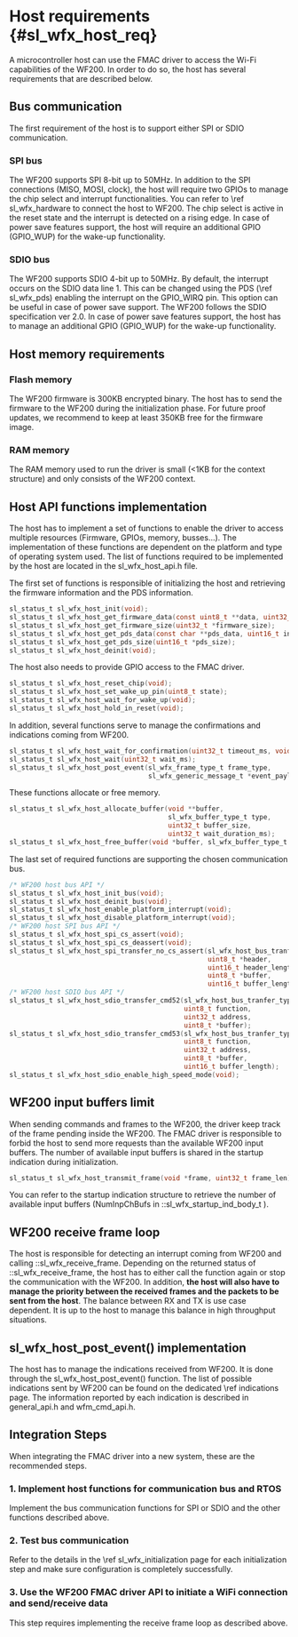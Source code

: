 Host requirements	{#sl_wfx_host_req}  
============

A microcontroller host can use the FMAC driver to access the Wi-Fi capabilities of the WF200. In order to do so, the host has several requirements that are described below.

## Bus communication
The first requirement of the host is to support either SPI or SDIO communication.

### SPI bus
The WF200 supports SPI 8-bit up to 50MHz. In addition to the SPI connections (MISO, MOSI, clock), the host will require two GPIOs to manage the chip select and interrupt functionalities. You can refer to \ref sl_wfx_hardware to connect the host to WF200. 
The chip select is active in the reset state and the interrupt is detected on a rising edge. In case of power save features support, the host will require an additional GPIO (GPIO_WUP) for the wake-up functionality.

### SDIO bus
The WF200 supports SDIO 4-bit up to 50MHz. By default, the interrupt occurs on the SDIO data line 1. This can be changed using the PDS (\ref sl_wfx_pds) enabling the interrupt on the GPIO_WIRQ pin. This option can be useful in case of power save support. 
The WF200 follows the SDIO specification ver 2.0. In case of power save features support, the host has to manage an additional GPIO (GPIO_WUP) for the wake-up functionality.

## Host memory requirements

### Flash memory
The WF200 firmware is 300KB encrypted binary. The host has to send the firmware to the WF200 during the initialization phase. For future proof updates, we recommend to keep at least 350KB free for the firmware image.

### RAM memory
The RAM memory used to run the driver is small (<1KB for the context structure) and only consists of the WF200 context.

## Host API functions implementation
The host has to implement a set of functions to enable the driver to access multiple resources (Firmware, GPIOs, memory, busses...). The implementation of these functions are dependent on the platform and type of operating system used.
The list of functions required to be implemented by the host are located in the sl_wfx_host_api.h file.

The first set of functions is responsible of initializing the host and retrieving the firmware information and the PDS information.
```c
sl_status_t sl_wfx_host_init(void);
sl_status_t sl_wfx_host_get_firmware_data(const uint8_t **data, uint32_t data_size);
sl_status_t sl_wfx_host_get_firmware_size(uint32_t *firmware_size);
sl_status_t sl_wfx_host_get_pds_data(const char **pds_data, uint16_t index);
sl_status_t sl_wfx_host_get_pds_size(uint16_t *pds_size);
sl_status_t sl_wfx_host_deinit(void);
```
The host also needs to provide GPIO access to the FMAC driver.
```c
sl_status_t sl_wfx_host_reset_chip(void);
sl_status_t sl_wfx_host_set_wake_up_pin(uint8_t state);
sl_status_t sl_wfx_host_wait_for_wake_up(void);
sl_status_t sl_wfx_host_hold_in_reset(void);
```
In addition, several functions serve to manage the confirmations and indications coming from WF200.
```c
sl_status_t sl_wfx_host_wait_for_confirmation(uint32_t timeout_ms, void **event_payload_out);
sl_status_t sl_wfx_host_wait(uint32_t wait_ms);
sl_status_t sl_wfx_host_post_event(sl_wfx_frame_type_t frame_type,
                                   sl_wfx_generic_message_t *event_payload);
```
These functions allocate or free memory.
```c
sl_status_t sl_wfx_host_allocate_buffer(void **buffer,
                                        sl_wfx_buffer_type_t type,
                                        uint32_t buffer_size,
                                        uint32_t wait_duration_ms);
sl_status_t sl_wfx_host_free_buffer(void *buffer, sl_wfx_buffer_type_t type);
```
The last set of required functions are supporting the chosen communication bus. 
```c
/* WF200 host bus API */
sl_status_t sl_wfx_host_init_bus(void);
sl_status_t sl_wfx_host_deinit_bus(void);
sl_status_t sl_wfx_host_enable_platform_interrupt(void);
sl_status_t sl_wfx_host_disable_platform_interrupt(void);
/* WF200 host SPI bus API */
sl_status_t sl_wfx_host_spi_cs_assert(void);
sl_status_t sl_wfx_host_spi_cs_deassert(void);
sl_status_t sl_wfx_host_spi_transfer_no_cs_assert(sl_wfx_host_bus_tranfer_type_t type,
                                                  uint8_t *header,
                                                  uint16_t header_length,
                                                  uint8_t *buffer,
                                                  uint16_t buffer_length);
/* WF200 host SDIO bus API */
sl_status_t sl_wfx_host_sdio_transfer_cmd52(sl_wfx_host_bus_tranfer_type_t type,
                                            uint8_t function,
                                            uint32_t address,
                                            uint8_t *buffer);
sl_status_t sl_wfx_host_sdio_transfer_cmd53(sl_wfx_host_bus_tranfer_type_t type,
                                            uint8_t function,
                                            uint32_t address,
                                            uint8_t *buffer,
                                            uint16_t buffer_length);
sl_status_t sl_wfx_host_sdio_enable_high_speed_mode(void);
```

## WF200 input buffers limit
When sending commands and frames to the WF200, the driver keep track of the frame pending inside the WF200. The FMAC driver is responsible to forbid the host to send more requests than the available WF200 input buffers. 
The number of available input buffers is shared in the startup indication during initialization.
```c
sl_status_t sl_wfx_host_transmit_frame(void *frame, uint32_t frame_len);
```
You can refer to the startup indication structure to retrieve the number of available input buffers (NumInpChBufs in ::sl_wfx_startup_ind_body_t ).

## WF200 receive frame loop

The host is responsible for detecting an interrupt coming from WF200 and calling ::sl_wfx_receive_frame. Depending on the returned status of ::sl_wfx_receive_frame, the host has to either call the function again or stop the communication with the WF200. In addition, **the host will also have to manage the priority between the received frames and the packets to be sent from the host**.
The balance between RX and TX is use case dependent. It is up to the host to manage this balance in high throughput situations.

## sl_wfx_host_post_event() implementation
The host has to manage the indications received from WF200. It is done through the sl_wfx_host_post_event() function. The list of possible indications sent by WF200 can be found on the dedicated \ref indications page.
The information reported by each indication is described in general_api.h and wfm_cmd_api.h.

## Integration Steps

When integrating the FMAC driver into a new system, these are the recommended steps.

### 1. Implement host functions for communication bus and RTOS
Implement the bus communication functions for SPI or SDIO and the other functions described above.

### 2. Test bus communication
Refer to the details in the \ref sl_wfx_initialization page for each initialization step and make sure configuration is completely successfully.

### 3. Use the WF200 FMAC driver API to initiate a WiFi connection and send/receive data
This step requires implementing the receive frame loop as described above.